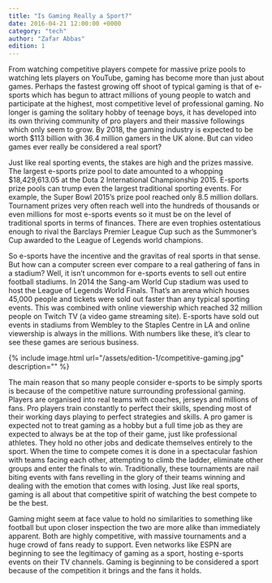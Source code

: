 ```yaml
---
title: "Is Gaming Really a Sport?"
date: 2016-04-21 12:00:00 +0000
category: "tech"
author: "Zafar Abbas"
edition: 1
---
```

From watching competitive players compete for massive prize pools to watching lets players on YouTube, gaming has become more than just about games. Perhaps the fastest growing off shoot of typical gaming is that of e-sports which has begun to attract millions of young people to watch and participate at the highest, most competitive level of professional gaming. No longer is gaming the solitary hobby of teenage boys, it has developed into its own thriving community of pro players and their massive followings which only seem to grow. By 2018, the gaming industry is expected to be worth $113 billion with 36.4 million gamers in the UK alone. But can video games ever really be considered a real sport?

Just like real sporting events, the stakes are high and the prizes massive. The largest e-sports prize pool to date amounted to a whopping $18,429,613.05 at the Dota 2 International Championship 2015. E-sports prize pools can trump even the largest traditional sporting events. For example, the Super Bowl 2015’s prize pool reached only 8.5 million dollars. Tournament prizes very often reach well into the hundreds of thousands or even millions for most e-sports events so it must be on the level of traditional sports in terms of finances. There are even trophies  ostentatious enough to rival the Barclays Premier League Cup such as the Summoner’s Cup awarded to the League of Legends world champions.

So e-sports have the incentive and the gravitas of real sports in that sense. But how can a computer screen ever compare to a real gathering of fans in a stadium? Well, it isn’t uncommon for e-sports events to sell out entire football stadiums. In 2014 the Sang-am World Cup stadium was used to host the League of Legends World Finals. That’s an arena which houses 45,000 people and tickets were sold out faster than any typical sporting events. This was combined with online viewership which reached 32 million people on Twitch TV (a video game streaming site). E-sports have sold out events in stadiums from Wembley to the Staples Centre in LA and online viewership is always in the millions. With numbers like these, it’s clear to see these games are serious business.

 {% include image.html url="/assets/edition-1/competitive-gaming.jpg" description="" %}

The main reason that so many people consider e-sports to be simply sports is because of the competitive nature surrounding professional gaming. Players are organised into real teams with coaches, jerseys and millions of fans. Pro players train constantly to perfect their skills, spending most of their working days playing to perfect strategies and skills. A pro gamer is expected not to treat gaming as a hobby but a full time job as they are expected to always be at the top of their game, just like professional athletes. They hold no other jobs and dedicate themselves entirely to the sport. When the time to compete comes it is done in a spectacular fashion with teams facing each other, attempting to climb the ladder, eliminate other groups and enter the finals to win. Traditionally, these tournaments are nail biting events with fans revelling in the glory of their teams winning and dealing with the emotion that comes with losing. Just like real sports, gaming is all about that competitive spirit of watching the best compete to be the best.

Gaming might seem at face value to hold no similarities to something like football but upon closer inspection the two are more alike than immediately apparent. Both are highly competitive, with massive tournaments and a huge crowd of fans ready to support. Even networks like ESPN are beginning to see the legitimacy of gaming as a sport, hosting e-sports events on their TV channels. Gaming is beginning to be considered a sport because of the competition it brings and the fans it holds.
